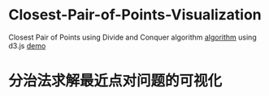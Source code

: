 # Closest-Pair-of-Points-Visualization
Closest Pair of Points using Divide and Conquer algorithm
[algorithm](https://www.geeksforgeeks.org/closest-pair-of-points-using-divide-and-conquer-algorithm/)
using d3.js
[demo](https://alien-leon.github.io/Closest-Pair-of-Points-Visualization/)

# 分治法求解最近点对问题的可视化 


